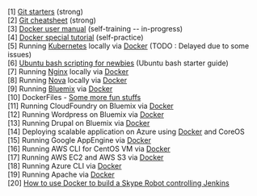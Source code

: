 [1] <a href="http://rogerdudler.github.io/git-guide/">Git starters</a> (strong) <br>
[2] <a href="http://alvinalexander.com/git/git-cheat-sheet-git-reference-commands">Git cheatsheet</a> (strong) <br>
[3] <a href="https://docs.docker.com/userguide/">Docker user manual</a> (self-training -- in-progress) <br>
[4] <a href="https://github.com/ashumeow/tutorials">Docker special tutorial</a> (self-practice) <br>
[5] Running <a href="http://kubernetes.io/">Kubernetes</a> locally via <a href="https://github.com/GoogleCloudPlatform/kubernetes/blob/master/docs/getting-started-guides/docker.md">Docker</a> (TODO : Delayed due to some issues)<br>
[6] <a href="https://help.ubuntu.com/community/Beginners/BashScripting">Ubuntu bash scripting for newbies</a> (Ubuntu bash starter guide) <br>
[7] Running <a href="https://github.com/nginx/nginx">Nginx</a> locally via <a href="https://github.com/KyleAMathews/docker-nginx">Docker</a>  <br>
[8] Running <a href="https://github.com/openstack/nova">Nova</a> locally via <a href="https://github.com/stackforge/nova-docker">Docker</a>  <br>
[9] Running <a href="https://console.ng.bluemix.net/">Bluemix</a> via <a href="https://github.com/sbates130272/docker-bluemix">Docker</a> <br>
[10] DockerFiles - <a href="https://github.com/dockerfile">Some more fun stuffs</a><br>
[11] Running CloudFoundry on Bluemix via <a href="https://github.com/bkmartin/cfvendo">Docker</a>  <br>
[12] Running Wordpress on Bluemix via <a href="https://github.com/ibmjstart/wp-bluemix-container">Docker</a> <br>
[13] Running Drupal on Bluemix via <a href="https://github.com/ibmjstart/drupal-bluemix-container">Docker</a> <br>
[14] Deploying scalable application on Azure using <a href="https://github.com/timfpark/coreos-azure">Docker</a> and CoreOS  <br>
[15] Running Google AppEngine via <a href="https://github.com/RobLoach/docker-google-appengine">Docker</a>  <br>
[16] Running AWS CLI for CentOS VM via <a href="https://github.com/justinclayton/docker-awscli">Docker</a>  <br>
[17] Running AWS EC2 and AWS S3 via <a href="https://github.com/million12/docker-aws">Docker</a>  <br>
[18] Running Azure CLI via <a href="https://github.com/Azure/azure-cli-docker">Docker</a> <br>
[19] Running Apache via <a href="https://github.com/bylexus/docker-apache-php">Docker</a> <br>
[20] <a href="http://eljoujat.github.io/2015/07/09/jenkinsbot.html">How to use Docker to build a Skype Robot controlling Jenkins</a><br>
